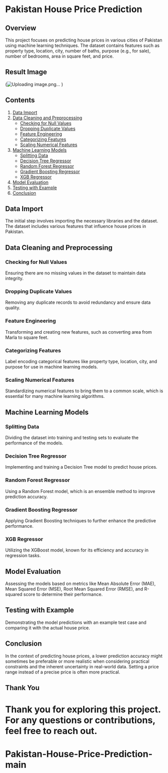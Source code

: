 
# Pakistan House Price Prediction

## Overview
This project focuses on predicting house prices in various cities of Pakistan using machine learning techniques. The dataset contains features such as property type, location, city, number of baths, purpose (e.g., for sale), number of bedrooms, area in square feet, and price.
## Result Image
(![Uploading image.png…]()
)

## Contents
1. [Data Import](#data-import)
2. [Data Cleaning and Preprocessing](#data-cleaning-and-preprocessing)
    - [Checking for Null Values](#checking-for-null-values)
    - [Dropping Duplicate Values](#dropping-duplicate-values)
    - [Feature Engineering](#feature-engineering)
    - [Categorizing Features](#categorizing-features)
    - [Scaling Numerical Features](#scaling-numerical-features)
3. [Machine Learning Models](#machine-learning-models)
    - [Splitting Data](#splitting-data)
    - [Decision Tree Regressor](#decision-tree-regressor)
    - [Random Forest Regressor](#random-forest-regressor)
    - [Gradient Boosting Regressor](#gradient-boosting-regressor)
    - [XGB Regressor](#xgb-regressor)
4. [Model Evaluation](#model-evaluation)
5. [Testing with Example](#testing-with-example)
6. [Conclusion](#conclusion)

## Data Import
The initial step involves importing the necessary libraries and the dataset. The dataset includes various features that influence house prices in Pakistan.

## Data Cleaning and Preprocessing
### Checking for Null Values
Ensuring there are no missing values in the dataset to maintain data integrity.

### Dropping Duplicate Values
Removing any duplicate records to avoid redundancy and ensure data quality.

### Feature Engineering
Transforming and creating new features, such as converting area from Marla to square feet.

### Categorizing Features
Label encoding categorical features like property type, location, city, and purpose for use in machine learning models.

### Scaling Numerical Features
Standardizing numerical features to bring them to a common scale, which is essential for many machine learning algorithms.

## Machine Learning Models
### Splitting Data
Dividing the dataset into training and testing sets to evaluate the performance of the models.

### Decision Tree Regressor
Implementing and training a Decision Tree model to predict house prices.

### Random Forest Regressor
Using a Random Forest model, which is an ensemble method to improve prediction accuracy.

### Gradient Boosting Regressor
Applying Gradient Boosting techniques to further enhance the predictive performance.

### XGB Regressor
Utilizing the XGBoost model, known for its efficiency and accuracy in regression tasks.

## Model Evaluation
Assessing the models based on metrics like Mean Absolute Error (MAE), Mean Squared Error (MSE), Root Mean Squared Error (RMSE), and R-squared score to determine their performance.

## Testing with Example
Demonstrating the model predictions with an example test case and comparing it with the actual house price.

## Conclusion
In the context of predicting house prices, a lower prediction accuracy might sometimes be preferable or more realistic when considering practical constraints and the inherent uncertainty in real-world data. Setting a price range instead of a precise price is often more practical.

## Thank You
Thank you for exploring this project. For any questions or contributions, feel free to reach out.
=======
# Pakistan-House-Price-Prediction-main

